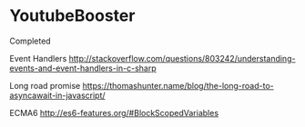 # YoutubeBooster
Completed

Event Handlers
http://stackoverflow.com/questions/803242/understanding-events-and-event-handlers-in-c-sharp

Long road promise
https://thomashunter.name/blog/the-long-road-to-asyncawait-in-javascript/

ECMA6
http://es6-features.org/#BlockScopedVariables
